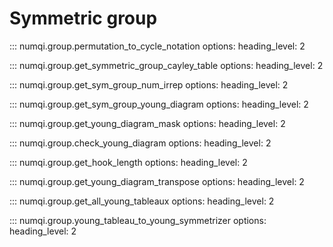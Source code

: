 # Symmetric group

::: numqi.group.permutation_to_cycle_notation
    options:
      heading_level: 2

::: numqi.group.get_symmetric_group_cayley_table
    options:
      heading_level: 2

::: numqi.group.get_sym_group_num_irrep
    options:
      heading_level: 2

::: numqi.group.get_sym_group_young_diagram
    options:
      heading_level: 2

::: numqi.group.get_young_diagram_mask
    options:
      heading_level: 2

::: numqi.group.check_young_diagram
    options:
      heading_level: 2

::: numqi.group.get_hook_length
    options:
      heading_level: 2

::: numqi.group.get_young_diagram_transpose
    options:
      heading_level: 2

::: numqi.group.get_all_young_tableaux
    options:
      heading_level: 2

::: numqi.group.young_tableau_to_young_symmetrizer
    options:
      heading_level: 2
